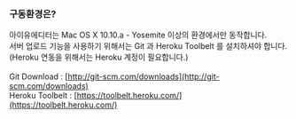 ### 구동환경은?
아이유에디터는 Mac OS X 10.10.a - Yosemite 이상의 환경에서만 동작합니다.<br />
서버 업로드 기능을 사용하기 위해서는 Git 과 Heroku Toolbelt 를 설치하셔야 합니다. (Heroku 연동을 위해서는 Heroku 계정이 필요합니다.)<br /><br />
Git Download : [http://git-scm.com/downloads](http://git-scm.com/downloads) <br />
Heroku Toolbelt : [https://toolbelt.heroku.com/](https://toolbelt.heroku.com/)
